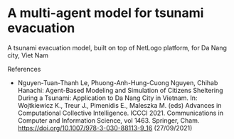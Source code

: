 # A multi-agent model for tsunami evacuation

A tsunami evacuation model, built on top of NetLogo platform, for Da Nang city, Viet Nam

References
- Nguyen-Tuan-Thanh Le, Phuong-Anh-Hung-Cuong Nguyen, Chihab Hanachi: Agent-Based Modeling and Simulation of Citizens Sheltering During a Tsunami: Application to Da Nang City in Vietnam. In: Wojtkiewicz K., Treur J., Pimenidis E., Maleszka M. (eds) Advances in Computational Collective Intelligence. ICCCI 2021. Communications in Computer and Information Science, vol 1463. Springer, Cham. https://doi.org/10.1007/978-3-030-88113-9_16 (27/09/2021)
